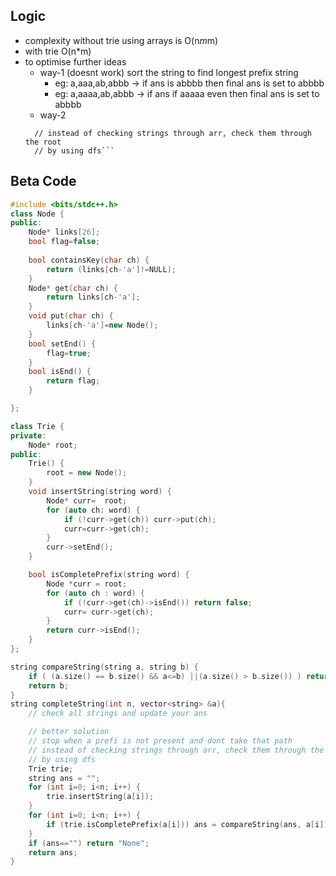 ## Logic 
- complexity without trie using arrays is O(n*m*m)
- with trie O(n*m)
- to optimise further ideas
  - way-1 (doesnt work) sort the string to find longest prefix string <br>
    - eg: a,aaa,ab,abbb -> if ans is abbbb then final ans is set to abbbb
    - eg: a,aaaa,ab,abbb -> if ans if aaaaa even then final ans is set to abbbb
  - way-2
  ``` // stop when a prefi is not present and dont take that path
    // instead of checking strings through arr, check them through the root
    // by using dfs```

## Beta Code
```cpp
#include <bits/stdc++.h>
class Node {
public:
    Node* links[26];
    bool flag=false;
    
    bool containsKey(char ch) {
        return (links[ch-'a']!=NULL);
    }
    Node* get(char ch) {
        return links[ch-'a'];
    }
    void put(char ch) {
        links[ch-'a']=new Node();
    }
    bool setEnd() {
        flag=true;
    }
    bool isEnd() {
        return flag;
    }

};

class Trie {
private: 
    Node* root;
public: 
    Trie() {
        root = new Node();
    }
    void insertString(string word) {
        Node* curr=  root;
        for (auto ch: word) {
            if (!curr->get(ch)) curr->put(ch);
            curr=curr->get(ch);
        }
        curr->setEnd();
    }

    bool isCompletePrefix(string word) {
        Node *curr = root;
        for (auto ch : word) {
            if (!curr->get(ch)->isEnd()) return false;
            curr= curr->get(ch); 
        } 
        return curr->isEnd();
    }
};

string compareString(string a, string b) {
    if ( (a.size() == b.size() && a<=b) ||(a.size() > b.size()) ) return a;
    return b;
}
string completeString(int n, vector<string> &a){
    // check all strings and update your ans

    // better solution
    // stop when a prefi is not present and dont take that path
    // instead of checking strings through arr, check them through the root
    // by using dfs
    Trie trie;
    string ans = "";
    for (int i=0; i<n; i++) {
        trie.insertString(a[i]);
    }
    for (int i=0; i<n; i++) {
        if (trie.isCompletePrefix(a[i])) ans = compareString(ans, a[i]); 
    }
    if (ans=="") return "None";
    return ans;
}
```
